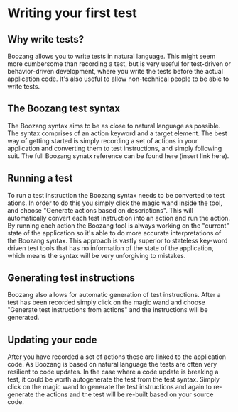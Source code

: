 Writing your first test
============

Why write tests?
---------------
Boozang allows you to write tests in natural language. This might seem more cumbersome than recording a test, but is very useful for test-driven or behavior-driven development, where you write the tests before the actual application code. It's also useful to allow non-technical people to be able to write tests. 

The Boozang test syntax
------------
The Boozang syntax aims to be as close to natural language as possible. The syntax comprises of an action keyword and a target element. The best way of getting started is simply recording a set of actions in your application and converting them to test instructions, and simply following suit. The full Boozang synatx reference can be found here (insert link here). 

Running a test
---------------
To run a test instruction the Boozang syntax needs to be converted to test ations. In order to do this you simply click the magic wand inside the tool, and choose "Generate actions based on descriptions". This will automatically convert each test instruction into an action and run the action. By running each action the Boozang tool is always working on the "current" state of the application so it's able to do more accurate interpretations of the Boozang syntax. This approach is vastly superior to stateless key-word driven test tools that has no information of the state of the application, which means the syntax will be very unforgiving to mistakes. 

Generating test instructions
---------------
Boozang also allows for automatic generation of test instructions. After a test has been recorded simply click on the magic wand and choose "Generate test instructions from actions" and the instructions will be generated. 

Updating your code
-----------------------------
After you have recorded a set of actions these are linked to the application code. As Boozang is based on natural language the tests are often very resilient to code updates. In the case where a code update is breaking a test, it could be worth autogenerate the test from the test syntax. Simply click on the magic wand to generate the test instructions and again to re-generate the actions and the test will be re-built based on your source code. 
